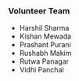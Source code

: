 ### Volunteer Team
* Harshil Sharma
* Kishan Mewada
* Prashant Purani
* Rushabh Makim
* Rutwa Panagar
* Vidhi Panchal
